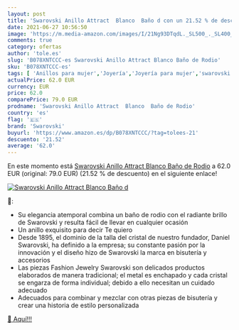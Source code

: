 ```yaml
---
layout: post
title: 'Swarovski Anillo Attract  Blanco  Baño d con un 21.52 % de descuento'
date: 2021-06-27 10:56:50
image: 'https://m.media-amazon.com/images/I/21Ng93DTqdL._SL500_._SL400_.jpg'
comments: true
category: ofertas
author: 'tole.es'
slug: 'B078XNTCCC-es Swarovski Anillo Attract Blanco Baño de Rodio'
sku: 'B078XNTCCC-es'
tags: [ 'Anillos para mujer','Joyería','Joyería para mujer','swarovski', ]
actualPrice: 62.0 EUR
currency: EUR
price: 62.0
comparePrice: 79.0 EUR
prodname: 'Swarovski Anillo Attract  Blanco  Baño de Rodio'
country: 'es'
flag: '🇪🇸'
brand: 'Swarovski'
buyurl: 'https://www.amazon.es/dp/B078XNTCCC/?tag=tolees-21'
descuento: '21.52'
average: '62.0'
---
```


En este momento está [Swarovski Anillo Attract  Blanco  Baño de Rodio](https://www.amazon.es/dp/B078XNTCCC/?tag=tolees-21) a 62.0 EUR (original: 79.0 EUR) (21.52 %  de descuento) en el siguiente enlace!

[![Swarovski Anillo Attract  Blanco  Baño d](https://m.media-amazon.com/images/I/21Ng93DTqdL._SL500_._SL400_.jpg)](https://www.amazon.es/dp/B078XNTCCC/?tag=tolees-21)

🔎:

- Su elegancia atemporal combina un baño de rodio con el radiante brillo de Swarovski y resulta fácil de llevar en cualquier ocasión
- Un anillo exquisito para decir Te quiero
- Desde 1895, el dominio de la talla del cristal de nuestro fundador, Daniel Swarovski, ha definido a la empresa; su constante pasión por la innovación y el diseño hizo de Swarovski la marca en bisutería y accesorios
- Las piezas Fashion Jewelry Swarovski son delicados productos elaborados de manera tradicional; el metal es enchapado y cada cristal se engarza de forma individual; debido a ello necesitan un cuidado adecuado
- Adecuados para combinar y mezclar con otras piezas de bisutería y crear una historia de estilo personalizada

[🛒 Aquí!!!](https://www.amazon.es/dp/B078XNTCCC/?tag=tolees-21)
